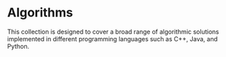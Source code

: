 # Algorithms
This collection is designed to cover a broad range of algorithmic solutions implemented in different programming languages such as C++, Java, and Python.

